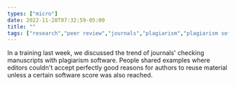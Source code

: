 ```yaml
---
types: ["micro"]
date: 2022-11-28T07:32:59-05:00
title: ""
tags: ["research","peer review","journals","plagiarism","plagiarism software","mbnov2022","quantification"]
---
```

In a training last week, we discussed the trend of journals' checking manuscripts with plagiarism software. People shared examples where editors couldn't accept perfectly good reasons for authors to reuse material unless a certain software score was also reached.
